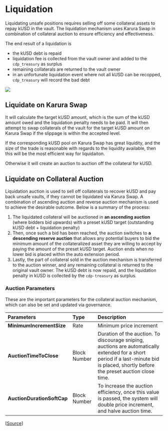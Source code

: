 # Liquidation

Liquidating unsafe positions requires selling off some collateral assets to repay kUSD in the vault. The liquidation mechanism uses Karura Swap in combination of collateral auction to ensure efficiency and effectiveness. 

The end result of a liquidation is 

* the kUSD debt is repaid
* liquidation fee is collected from the vault owner and added to the `cdp_treasury` as surplus
* remaining collaterals are returned to the vault owner
* in an unfortunate liquidation event where not all kUSD can be recopped, `cdp_treasury` will record the bad debt 

![](https://i.imgur.com/i6k6OTz.png)


## Liquidate on Karura Swap

It will calculate the target kUSD amount, which is the sum of the kUSD amount owed and the liquidation penalty needs to be paid. It will then attempt to swap collaterals of the vault for the target kUSD amount on Karura Swap if the slippage is within the accepted level. 

If the corresponding kUSD pool on Karura Swap has great liquidity, and the size of the trade is reasonable with regards to the liquidity available, then this will be the most efficient way for liquidaiton. 

Otherwise it will create an auction to auction off the collateral for kUSD. 

## Liquidate on Collateral Auction

Liquidation auction is used to sell off collaterals to recover kUSD and pay back unsafe vaults, if they cannot be liquidated via Karura Swap. A combination of ascending auction and reverse auction mechanism is used to achieve the desirable outcome. Below is a summary of the process:

1. The liquidated collateral will be auctioned in **an ascending auction** \(where bidders bid upwards\) with a preset kUSD target \(outstanding kUSD debt + liquidation penalty\)
2. Then, once such a bid has been reached, the auction switches to **a descending reserve auction** that allows any potential buyers to bid the minimum amount of the collateralized asset they are willing to accept by paying the amount of the preset kUSD target. Auction ends when no lower bid is placed within the auto extension period.
3. Lastly, the part of collateral sold in the auction mechanism is transferred to the auction winner, and any remaining collateral is returned to the original vault owner. The kUSD debt is now repaid, and the liquidation penalty in kUSD is collected by the `cdp-treasury` as surplus.

### Auction Parameters

These are the important parameters for the collateral auction mechanism, which can also be set and updated via governance.

| Parameters | **Type** | **Description** |
| :--- | :--- | :--- |
| **MinimumIncrementSize** | Rate | Minimum price increment |
| **AuctionTimeToClose** | Block Number | Duration of the auction. To discourage sniping, auctions are automatically extended for a short period if a last-minute bid is placed, shortly before the preset auction close time.  |
| **AuctionDurationSoftCap** | Block Number | To increase the auction efficiency, once this value is passed, the system will double price increment, and halve auction time.  |

\[[Source](https://github.com/AcalaNetwork/Acala/blob/master/modules/cdp-engine/src/lib.rs#L372)\]


